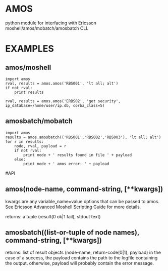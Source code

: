 # AMOS
python module for interfacing with Ericsson moshell/amos/mobatch/amosbatch CLI.

# EXAMPLES
	
amos/moshell
------------
	import amos
	rval, results = amos.amos('RBS001', 'lt all; alt')
	if not rval:
		print results
		
	rval, results = amos.amos('ERBS02', 'get security', ip_database=/home/user/ip.db, corba_class=5)


amosbatch/mobatch
-----------------
	import amos
	results = amos.amosbatch(('RBS001','RBS002','RBS003'), 'lt all; alt')
	for r in results:
		node, rval, payload = r
		if not rval:
			print node + ' results found in file ' + payload
		else:
			print node + ' amos error: ' + payload
			
#API

amos(node-name, command-string, [**kwargs])
-----------------
kwargs are any variable_name=value options that can be passed to amos.
See Ericsson Advanced Moshell Scripting Guide for more details.
  
returns: a tuple (result(0 ok|1 fail), stdout text)
  
  
amosbatch((list-or-tuple of node names), command-string, [**kwargs])
-----------------  
returns: list of result objects (node-name, return-code(0|1), payload)
in the case of a success, the payload contains the path to the logfile
containing the output. otherwise, payload will probably contain the error
message.
  
  
